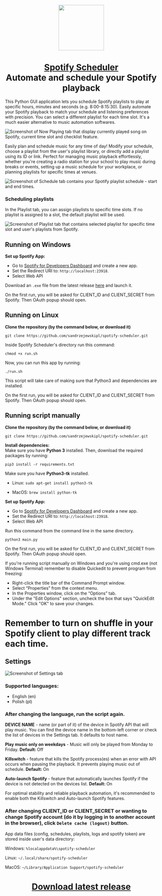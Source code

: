 <p align="center">
<img src="icon.ico" width='150'>
</p>

<h1 align="center"><a href="https://github.com/sandrzejewskipl/spotify-scheduler">Spotify Scheduler</a> <br>Automate and schedule your Spotify playback</h1>
This Python GUI application lets you schedule Spotify playlists to play at specific hours, minutes and seconds (e.g. 8:00-8:15:30). Easily automate your Spotify playback to match your schedule and listening preferences with precision. You can select a different playlist for each time slot. It's a much easier alternative to music automation softwares.

![Screenshot of Now Playing tab that display currently played song on Spotify, current time slot and checklist feature.](img/now_playing.png)

Easily plan and schedule music for any time of day! Modify your schedule, choose a playlist from the user's playlist library, or directly add a playlist using its ID or link. Perfect for managing music playback effortlessly, whether you're creating a radio station for your school to play music during breaks or events, setting up a music schedule for your workplace, or planning playlists for specific times at venues.

![Screenshot of Schedule tab contains your Spotify playlist schedule - start and end times.](img/schedule.png)
### Scheduling playlists
In the Playlist tab, you can assign playlists to specific time slots. If no playlist is assigned to a slot, the default playlist will be used.

![Screenshot of Playlist tab that contains selected playlist for specific time slot and user's playlists from Spotify.](img/playlist.png)




## Running on Windows
<b>Set up Spotify App:</b>

- Go to [Spotify for Developers Dashboard](https://developer.spotify.com/dashboard) and create a new app.<br>
- Set the Redirect URI to: `http://localhost:23918`.<br>
- Select Web API<br>

Download an `.exe` file from the latest release <a href="https://github.com/sandrzejewskipl/spotify-scheduler/releases">here</a> and launch it.

On the first run, you will be asked for CLIENT_ID and CLIENT_SECRET from Spotify. Then OAuth popup should open.

## Running on Linux
<b>Clone the repository (by the command below, or download it)</b>

`git clone https://github.com/sandrzejewskipl/spotify-scheduler.git`

Inside Spotify Scheduler's directory run this command:

`chmod +x run.sh`

Now, you can run this app by running:

`./run.sh`

This script will take care of making sure that Python3 and dependencies are installed.

On the first run, you will be asked for CLIENT_ID and CLIENT_SECRET from Spotify. Then OAuth popup should open.
## Running script manually
<b>Clone the repository (by the command below, or download it)</b>

`git clone https://github.com/sandrzejewskipl/spotify-scheduler.git`

<b>Install dependencies:</b><br>
Make sure you have <b>Python 3</b> installed. Then, download the required packages by running:

`pip3 install -r requirements.txt`<br>

Make sure you have <b>Python3-tk</b> installed.

- Linux: `sudo apt-get install python3-tk`

- MacOS: `brew install python-tk`

<b>Set up Spotify App:</b>

- Go to [Spotify for Developers Dashboard](https://developer.spotify.com/dashboard) and create a new app.<br>
- Set the Redirect URI to: `http://localhost:23918`.<br>
- Select Web API<br>

Run this command from the command line in the same directory.

`python3 main.py`

On the first run, you will be asked for CLIENT_ID and CLIENT_SECRET from Spotify. Then OAuth popup should open.

If you're running script manually on Windows and you're using cmd.exe (not Windows Terminal) remember to disable Quickedit to prevent program from freezing:
- Right-click the title bar of the Command Prompt window.
- Select “Properties” from the context menu.
- In the Properties window, click on the “Options” tab.
- Under the "Edit Options" section, uncheck the box that says "QuickEdit Mode."
Click "OK" to save your changes.


# Remember to turn on shuffle in your Spotify client to play different track each time.

## Settings
![Screenshot of Settings tab](img/settings.png)

### Supported languages:
- English (en)
- Polish (pl)
### After changing the language, run the script again.

<b>DEVICE NAME</b> - name (or part of it) of the device in Spotify API that will play music. You can find the device name in the bottom-left corner or check the list of devices in the Settings tab. It defaults to host name.

<b>Play music only on weekdays</b> - Music will only be played from Monday to Friday. <b>Default: </b>Off

<b>Killswitch</b> - feature that kills the Spotify process(es) when an error with API occurs when pausing the playback. It prevents playing music out of schedule. <b>Default: </b>On

<b>Auto-launch Spotify</b> - feature that automatically launches Spotify if the device is not detected on the devices list. <b>Default: </b>On

For optimal stability and reliable playback automation, it's recommended to enable both the Killswitch and Auto-launch Spotify features.
### After changing CLIENT_ID or CLIENT_SECRET or wanting to change Spotify account (do it by logging in to another account in the browser), click `Delete cache (logout)` button.

App data files (config, schedules, playlists, logs and spotify token) are stored inside user's data directory:

Windows: `%localappdata%\spotify-scheduler`

Linux: `~/.local/share/spotify-scheduler`

MacOS: `~/Library/Application Support/spotify-scheduler`

<h1 align="center"><a href="https://github.com/sandrzejewskipl/spotify-scheduler/releases/latest">Download latest release</a></h1>
